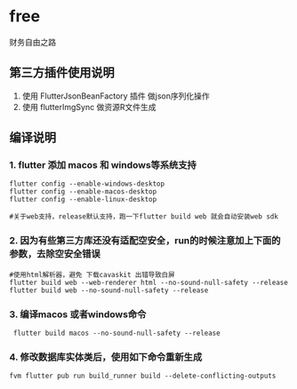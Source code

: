 # free

财务自由之路

## 第三方插件使用说明

1. 使用 FlutterJsonBeanFactory 插件 做json序列化操作
2. 使用 flutterImgSync 做资源R文件生成

## 编译说明

### 1. flutter 添加 macos 和 windows等系统支持
```shell
flutter config --enable-windows-desktop
flutter config --enable-macos-desktop
flutter config --enable-linux-desktop

#关于web支持，release默认支持，跑一下flutter build web 就会自动安装web sdk
 ```


### 2. 因为有些第三方库还没有适配空安全，run的时候注意加上下面的参数，去除空安全错误
```shell
#使用html解析器，避免 下载cavaskit 出错导致白屏
flutter build web --web-renderer html --no-sound-null-safety --release
flutter build web --no-sound-null-safety --release
```

### 3. 编译macos 或者windows命令
```shell
 flutter build macos --no-sound-null-safety --release

```

### 4. 修改数据库实体类后，使用如下命令重新生成
```shell
fvm flutter pub run build_runner build --delete-conflicting-outputs

```